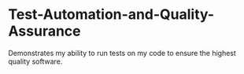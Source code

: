 # Test-Automation-and-Quality-Assurance
Demonstrates my ability to run tests on my code to ensure the highest quality software.
